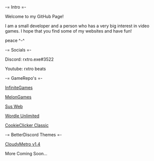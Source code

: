 -= Intro =-

Welcome to my GitHub Page!

I am a small developer and a person who has a very big interest in video games.
I hope that you find some of my websites and have fun!

peace ^-^

-= Socials =-

Discord: rxtro.exe#3522

Youtube: rxtro beats

-= GameRepo's =-

[InfiniteGames](https://rxtro1.github.io/InfiniteGames/instructions)

[MelonGames](https://rxtro1.github.io/MelonEngine/games.html)

[Sus Web](https://rxtro1.github.io/SusWeb/susweb.html)

[Wordle Unlimited](https://rxtro1.github.io/wordleunlimited/)

[CookieClicker Classic](https://rxtro1.github.io/cookieclicker/classic/)

-= BetterDiscord Themes =-

[CloudyMetro v1.4](https://drive.google.com/uc?export=download&id=1-Iyl05Te94ashuJlaD0MgzgDpVfPjGPg)

More Coming Soon...
